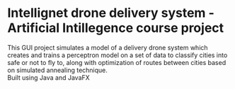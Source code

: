 # Intellignet drone delivery system - Artificial Intillegence course project  
This GUI project simulates a model of a delivery drone system which creates and trains a perceptron model on a set of data to classify cities into safe or not to fly to, along with optimization of routes between cities based on simulated annealing technique.  
Built using Java and JavaFX
